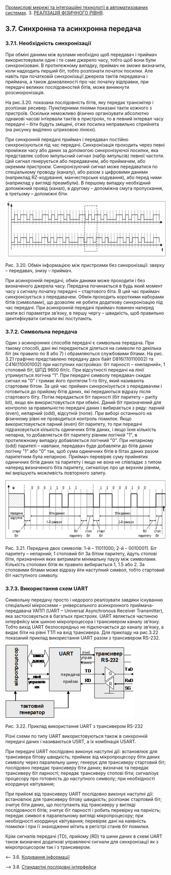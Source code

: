 [Промислові мережі та інтеграційні технології в автоматизованих системах](README.md). 3. [РЕАЛІЗАЦІЯ ФІЗИЧНОГО РІВНЯ](3.md).

## 3.7. Синхронна та асинхронна передача

### 3.7.1. Необхідність синхронізації 

При обміні даними між вузлами необхідно щоб передавач і приймач використовували одне і те саме джерело часу, тобто щоб вони були синхронізовані. В протилежному випадку, приймач не зможе визначити, коли надходить перший біт, тобто розпізнати початок посилки. Але навіть при початковій синхронізації джерела тактів передавача і приймача, а також домовленості про час початку відправки, при передачі великих послідовностей бітів, може виникнути розсинхронізація. 

На рис.3.20. показана послідовність бітів, яку передає трансмітер і розпізнає ресивер. Пунктирними лініями показані такти кожного з пристроїв. Оскільки неможливо фізично організувати абсолютно однакові часові інтервали тактів в пристроях, то в певний інтервал часу передачі – біти  будуть зміщені, отже посилка неправильно сприйнята (на рисунку виділено штриховою лінією).

При синхронній передачі приймач і передавач постійно синхронізуються під час передачі. Синхронізація проходить через певні проміжки часу або даних за допомогою синхронізуючої посилки, яка представляє собою імпульсний сигнал (набір імпульсів) певної частоти. Цей сигнал генерується або передавачем, або приймачем, або окремим пристроєм. Синхронізуючий сигнал може передаватися по спеціальному проводу (каналу), або разом з цифровими даними (наприклад RZ-кодування, манчестерське кодування), або перед ними (наприклад у вигляді преамбули). В першому випадку необхідний допоміжний провід (канал), в другому – допоміжна смуга пропускання, в третьому – допоміжні біти.

<a href="media3/3_20.png" target="_blank"><img src="media3/3_20.png"/></a> 

Рис. 3.20. Обмін інформацією між пристроями без синхронізації: зверху – передавач, знизу – приймач.

При асинхронній передачі, обмін даними може проходити і без визначеного джерела часу. Передача починається в будь який момент часу з сигналу початку передачі – стартового біта. В цей час приймач синхронізується з передавачем. Обмін проходить короткими наборами бітів (символами), що дозволяє не робити додаткову синхронізацію під час передачі. При асинхронній передачі приймач повинен наперед знати всі параметри зв’язку, в першу чергу – швидкість, щоб правильно ідентифікувати сигнали які поступають.

### 3.7.2. Символьна передача 

Один з асинхронних способів передачі є символьна передача. При такому способі, дані які передаються діляться на символи по декілька біт (як правило по 8 або 7) і обрамляються службовими бітами. На рис. 3.21 графічно представлено передачу двох байт D816(110110002) та C416(110001002) при наступних настройках: біт парності – «непарний», 1 стоповий біт, ШПД 9600 біт/с. При відсутності передачі на лінії утримується логічна "1". При передачі символу передавач скидає сигнал на "0" і тримає його протягом 1-го біту, який називають стартовим бітом. За цей час приймач синхронізується з передавачем і готовиться до прийому бітів даних, які передаються відразу після стартового біту. Потім передається біт парності (біт паритету – parity bit), якщо він використовується при обміні. Даний біт призначений для контролю за правильністю передачі даних і вибирається з ряду: парний (even), непарний (odd), відсутній (none). При виборі останнього на фізичному рівні не проводиться контроль помилок. Якщо використовується парний (even) біт паритету, то при передачі підраховується кількість одиничних бітів даних, і якщо їхня кількість непарна, то добавляється біт паритету рівним логічній "1", в протилежному випадку добавляється логічний "0". При непарному (odd) паритеті – навпаки, передавач буде добавляти до бітів даних логічну "1" або "0" так, щоб сума одиничних бітів в бітах даних разом паритетним була непарною. Приймач перевіряє суму прийнятих одиничних бітів даних та паритету і якщо не вона не співпадає з типом наперед визначеного біта паритету, сигналізує про це верхнім рівням, які вирішують можливість повторного запиту.

<a href="media3/3_21.png" target="_blank"><img src="media3/3_21.png"/></a> 

Рис. 3.21. Передача двох символів: 1-й – 11011000; 2-й – 00100011. Біт паритету – непарний; 1 стоповий біт
За бітом паритету, йдуть стопові біти, призначення яких витримати мінімальну паузу між символами. Кількість стопових бітів як правило вибирається 1, 1.5 або 2. За стоповими бітами може відразу йти наступний символ, тобто стартовий біт наступного символу. 

### 3.7.3. Використання схем UART 

Символьну передачу просто і недорого реалізувати завдяки існуванню спеціальної мікросхеми – універсального асинхронного приймача-передавача УАПП (UART – Universal Asynchronous Receiver Transmitter), яка застосовується в багатьох пристроях. UART являється частиною інтерфейсу між шиною мікропроцесора і трансивером каналу зв’язку. Тобто вихід UART безпосередньо не підключається до каналу зв’язку, а видає біти на рівні ТТЛ на вхід трансивера. Для прикладу на рис.3.22 показаний приклад використання UART разом з трансивером RS-232. 

![img](media3/3_22.png)

Рис. 3.22. Приклад використання UART з трансивером RS-232

Різні схеми по типу UART використовуються також в синхронній передачі даних і називаються USRT, а їх комбінація USART. 

При передачі UART послідовно виконує наступні дії: встановлює для трансивера бітову швидкість; приймає від мікропроцесору біти даних символу через паралельну шину; генерує для трансиверу стартовий біт; послідовно передає трансиверу біти даних; визначає та передає трансиверу біт парності; передає трансиверу стопові біти; сигналізує процесору про готовність до наступного символу; при необхідності координує квітування;    

При прийомі від трансиверу UART послідовно виконує наступні дії: встановлює для трансиверу бітову швидкість; розпізнає стартовий біт; зчитує біти даних, що поступають від трансиверу у вигляді послідовності бітів; зчитує біт парності і робить перевірку на парність; передає символ в паралельному вигляді мікропроцесору; при необхідності координує квітування; перевіряє дані на наявність помилки і при її знаходженні мітить в регістрі станів біт помилки.  

Крім сигналів передачі (TD), прийому (RD) та шини даних в схемі UART також визначені додаткові управляючі сигнали для синхронізації як з мікропроцесором так і з трансивером. 



<-- 3.6. [Кодування інформації](3_6.md) 

--> 3.8. [Стандартні послідовні інтерфейси](3_8.md) 